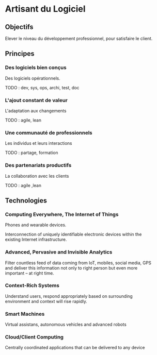 # Artisant du Logiciel

## Objectifs

Elever le niveau du développement professionnel, pour satisfaire le client.

## Principes

### Des logiciels bien conçus

Des logiciels opérationnels.

TODO : dev, sys, ops, archi, test, doc

### L'ajout constant de valeur

L'adaptation aux changements
 
TODO : agile, lean

### Une communauté de professionnels

Les individus et leurs interactions

TODO : partage, formation

### Des partenariats productifs

La collaboration avec les clients

TODO : agile ,lean

## Technologies

### Computing Everywhere, The Internet of Things

Phones and wearable devices.

Interconnection of uniquely identifiable electronic devices within the existing Internet infrastructure.

### Advanced, Pervasive and Invisible Analytics

Filter countless feed of data coming from IoT, mobiles, social media, GPS and deliver this information not only to right person but even more important – at right time.

### Context-Rich Systems

Understand users, respond appropriately based on surrounding environment and context will rise rapidly.

### Smart Machines

Virtual assistans, autonomous vehicles and advanced robots

### Cloud/Client Computing

Centrally coordinated applications that can be delivered to any device



